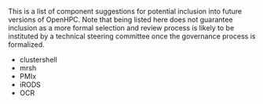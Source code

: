 This is a list of component suggestions for potential inclusion into future versions of OpenHPC. Note that being listed here does not guarantee inclusion as a more formal selection and review process is likely to be instituted by a technical steering committee once the governance process is formalized. 

* clustershell
* mrsh
* PMIx
* iRODS
* OCR


